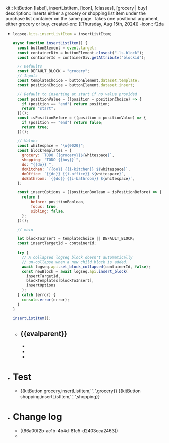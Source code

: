 kit:: kitButton [label], insertListItem, [icon], [classes], [grocery | buy]
description:: Inserts either a grocery or shopping list item under the purchase list container on the same page. Takes one positional argument, either grocery or buy.
created-on:: [[Thursday, Aug 15th, 2024]]
-icon:: f2da

- ```javascript
  logseq.kits.insertListItem = insertListItem;
  
  async function insertListItem() {
    const buttonElement = event.target;
    const containerDiv = buttonElement.closest(".ls-block");
    const containerId = containerDiv.getAttribute("blockid");
  
    // Defaults
    const DEFAULT_BLOCK = "grocery";
    // Inputs
    const templateChoice = buttonElement.dataset.template;
    const positionChoice = buttonElement.dataset.insert;
  
    // Default to inserting at start if no value provided
    const positionValue = ((position = positionChoice) => {
      if (position == "end") return position;
      return "start";
    })();
    const isPositionBefore = ((position = positionValue) => {
      if (position == "end") return false;
      return true;
    })();
  
    // Values
    const whitespace = "\u{0020}";
    const blockTemplates = {
      grocery: `TODO {{grocery}}${whitespace}`,
      shopping: "TODO {{buy}} ",
      do: "{{do}} ",
      doKitchen: `{{do}} {{i-kitchen}} ${whitespace}`,
      doOffice: `{{do}} {{i-office}} ${whitespace}`,
      doBathroom: `{{do}} {{i-bathroom}} ${whitespace}`,
    };
  
    const insertOptions = ((positionBoolean = isPositionBefore) => {
      return {
          before: positionBoolean,
          focus: true,
          sibling: false,
      };
    })();
  
    // main
  
    let blockToInsert = templateChoice || DEFAULT_BLOCK;
    const insertTargetId = containerId;
  
    try {
      // A collapsed logseq block doesn't automatically
      // un-collapse when a new child block is added.
      await logseq.api.set_block_collapsed(containerId, false);
      const newBlock = await logseq.api.insert_block(
        insertTargetId,
        blockTemplates[blockToInsert],
        insertOptions
      );
    } catch (error) {
      console.error(error);
    }
  }
  
  insertListItem();
  
  ```
	- {{evalparent}}
		-
		-
		-
		-
- # Test
	- {{kitButton grocery,insertListItem,'','',grocery}} {{kitButton shopping,insertListItem,'','',shopping}}
- # Change log
	- ((66a00f2b-ac1b-4b4d-81c5-d2403cca2463))
	-
